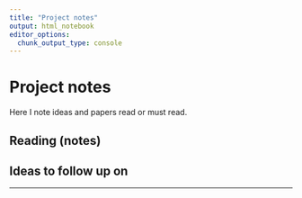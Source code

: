 ```yaml
---
title: "Project notes"
output: html_notebook
editor_options:
  chunk_output_type: console
---
```


# Project notes



Here I note ideas and papers read or must read.

## Reading (notes)


## Ideas to follow up on 


---
